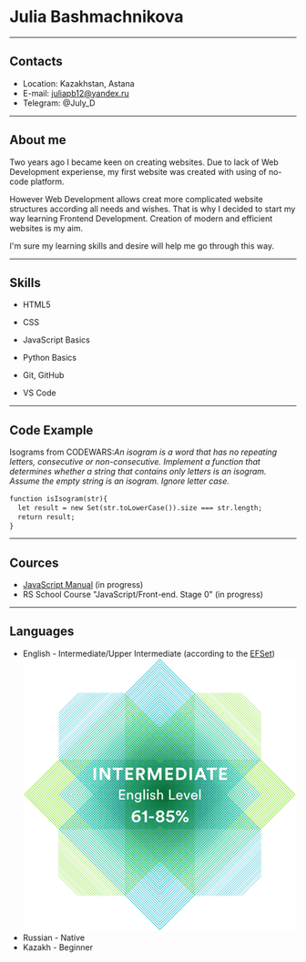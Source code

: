 # Julia Bashmachnikova
****
## Contacts

* Location: Kazakhstan, Astana
* E-mail: juliapb12@yandex.ru
* Telegram: @July_D

****
## About me
Two years ago I became keen on creating websites. Due to lack of Web Development experiense, my first website was created with using of no-code platform.


However Web Development allows creat more complicated website structures according all needs and wishes.  That is why I decided to start my way learning Frontend Development. Creation of modern and efficient websites is my aim. 

I'm sure my learning skills and desire will help me go through this way.

****
## Skills 

* HTML5
* CSS
* JavaScript Basics
* Python Basics

* Git, GitHub
* VS Code

****
## Code Example
Isograms from CODEWARS:*An isogram is a word that has no repeating letters, consecutive or non-consecutive. Implement a function that determines whether a string that contains only letters is an isogram. Assume the empty string is an isogram. Ignore letter case.*
```
function isIsogram(str){
  let result = new Set(str.toLowerCase()).size === str.length;
  return result;
}
```
****
## Cources
* [JavaScript Manual](https://learn.javascript.ru/ "JavaScript Manual") (in progress)
* RS School Course "JavaScript/Front-end. Stage 0" (in progress)
****
## Languages

* English - Intermediate/Upper Intermediate (according to the [EFSet](https://www.efset.org/quick-check))
![result](/mailservice.png)
* Russian - Native
* Kazakh - Beginner